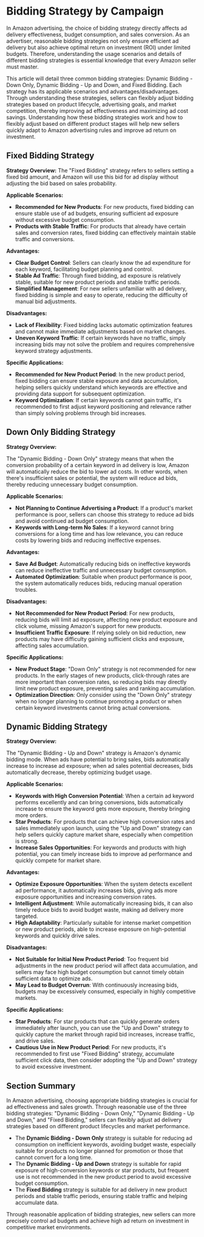# Bidding Strategy by Campaign

In Amazon advertising, the choice of bidding strategy directly affects ad delivery effectiveness, budget consumption, and sales conversion. As an advertiser, reasonable bidding strategies not only ensure efficient ad delivery but also achieve optimal return on investment (ROI) under limited budgets. Therefore, understanding the usage scenarios and details of different bidding strategies is essential knowledge that every Amazon seller must master.

This article will detail three common bidding strategies: Dynamic Bidding - Down Only, Dynamic Bidding - Up and Down, and Fixed Bidding. Each strategy has its applicable scenarios and advantages/disadvantages. Through understanding these strategies, sellers can flexibly adjust bidding strategies based on product lifecycle, advertising goals, and market competition, thereby improving ad effectiveness and maximizing ad cost savings. Understanding how these bidding strategies work and how to flexibly adjust based on different product stages will help new sellers quickly adapt to Amazon advertising rules and improve ad return on investment.

## Fixed Bidding Strategy

**Strategy Overview:** The "Fixed Bidding" strategy refers to sellers setting a fixed bid amount, and Amazon will use this bid for ad display without adjusting the bid based on sales probability.

**Applicable Scenarios:**

- **Recommended for New Products**: For new products, fixed bidding can ensure stable use of ad budgets, ensuring sufficient ad exposure without excessive budget consumption.
- **Products with Stable Traffic**: For products that already have certain sales and conversion rates, fixed bidding can effectively maintain stable traffic and conversions.

**Advantages:**

- **Clear Budget Control**: Sellers can clearly know the ad expenditure for each keyword, facilitating budget planning and control.
- **Stable Ad Traffic**: Through fixed bidding, ad exposure is relatively stable, suitable for new product periods and stable traffic periods.
- **Simplified Management**: For new sellers unfamiliar with ad delivery, fixed bidding is simple and easy to operate, reducing the difficulty of manual bid adjustments.

**Disadvantages:**

- **Lack of Flexibility**: Fixed bidding lacks automatic optimization features and cannot make immediate adjustments based on market changes.
- **Uneven Keyword Traffic**: If certain keywords have no traffic, simply increasing bids may not solve the problem and requires comprehensive keyword strategy adjustments.

**Specific Applications:**

- **Recommended for New Product Period**: In the new product period, fixed bidding can ensure stable exposure and data accumulation, helping sellers quickly understand which keywords are effective and providing data support for subsequent optimization.
- **Keyword Optimization**: If certain keywords cannot gain traffic, it's recommended to first adjust keyword positioning and relevance rather than simply solving problems through bid increases.

## Down Only Bidding Strategy

**Strategy Overview:**

The "Dynamic Bidding - Down Only" strategy means that when the conversion probability of a certain keyword in ad delivery is low, Amazon will automatically reduce the bid to lower ad costs. In other words, when there's insufficient sales or potential, the system will reduce ad bids, thereby reducing unnecessary budget consumption.

**Applicable Scenarios:**

- **Not Planning to Continue Advertising a Product**: If a product's market performance is poor, sellers can choose this strategy to reduce ad bids and avoid continued ad budget consumption.
- **Keywords with Long-term No Sales**: If a keyword cannot bring conversions for a long time and has low relevance, you can reduce costs by lowering bids and reducing ineffective expenses.

**Advantages:**

- **Save Ad Budget**: Automatically reducing bids on ineffective keywords can reduce ineffective traffic and unnecessary budget consumption.
- **Automated Optimization**: Suitable when product performance is poor, the system automatically reduces bids, reducing manual operation troubles.

**Disadvantages:**

- **Not Recommended for New Product Period**: For new products, reducing bids will limit ad exposure, affecting new product exposure and click volume, missing Amazon's support for new products.
- **Insufficient Traffic Exposure**: If relying solely on bid reduction, new products may have difficulty gaining sufficient clicks and exposure, affecting sales accumulation.

**Specific Applications:**

- **New Product Stage**: "Down Only" strategy is not recommended for new products. In the early stages of new products, click-through rates are more important than conversion rates, so reducing bids may directly limit new product exposure, preventing sales and ranking accumulation.
- **Optimization Direction**: Only consider using the "Down Only" strategy when no longer planning to continue promoting a product or when certain keyword investments cannot bring actual conversions.

## Dynamic Bidding Strategy

**Strategy Overview:**

The "Dynamic Bidding - Up and Down" strategy is Amazon's dynamic bidding mode. When ads have potential to bring sales, bids automatically increase to increase ad exposure; when ad sales potential decreases, bids automatically decrease, thereby optimizing budget usage.

**Applicable Scenarios:**

- **Keywords with High Conversion Potential**: When a certain ad keyword performs excellently and can bring conversions, bids automatically increase to ensure the keyword gets more exposure, thereby bringing more orders.
- **Star Products**: For products that can achieve high conversion rates and sales immediately upon launch, using the "Up and Down" strategy can help sellers quickly capture market share, especially when competition is strong.
- **Increase Sales Opportunities**: For keywords and products with high potential, you can timely increase bids to improve ad performance and quickly compete for market share.

**Advantages:**

- **Optimize Exposure Opportunities**: When the system detects excellent ad performance, it automatically increases bids, giving ads more exposure opportunities and increasing conversion rates.
- **Intelligent Adjustment**: While automatically increasing bids, it can also timely reduce bids to avoid budget waste, making ad delivery more targeted.
- **High Adaptability**: Particularly suitable for intense market competition or new product periods, able to increase exposure on high-potential keywords and quickly drive sales.

**Disadvantages:**

- **Not Suitable for Initial New Product Period**: Too frequent bid adjustments in the new product period will affect data accumulation, and sellers may face high budget consumption but cannot timely obtain sufficient data to optimize ads.
- **May Lead to Budget Overrun**: With continuously increasing bids, budgets may be excessively consumed, especially in highly competitive markets.

**Specific Applications:**

- **Star Products**: For star products that can quickly generate orders immediately after launch, you can use the "Up and Down" strategy to quickly capture the market through rapid bid increases, increase traffic, and drive sales.
- **Cautious Use in New Product Period**: For new products, it's recommended to first use "Fixed Bidding" strategy, accumulate sufficient click data, then consider adopting the "Up and Down" strategy to avoid excessive investment.

## Section Summary

In Amazon advertising, choosing appropriate bidding strategies is crucial for ad effectiveness and sales growth. Through reasonable use of the three bidding strategies: "Dynamic Bidding - Down Only," "Dynamic Bidding - Up and Down," and "Fixed Bidding," sellers can flexibly adjust ad delivery strategies based on different product lifecycles and market performance.

- The **Dynamic Bidding - Down Only** strategy is suitable for reducing ad consumption on inefficient keywords, avoiding budget waste, especially suitable for products no longer planned for promotion or those that cannot convert for a long time.
- The **Dynamic Bidding - Up and Down** strategy is suitable for rapid exposure of high-conversion keywords or star products, but frequent use is not recommended in the new product period to avoid excessive budget consumption.
- The **Fixed Bidding** strategy is suitable for ad delivery in new product periods and stable traffic periods, ensuring stable traffic and helping accumulate data.

Through reasonable application of bidding strategies, new sellers can more precisely control ad budgets and achieve high ad return on investment in competitive market environments.
